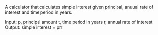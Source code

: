A calculator that calculates simple interest given principal, anuual rate of interest and time period in years.

Input:
p, principal amount
t, time period in years
r, annual rate of interest
Output:
simple interest = p*t*r
